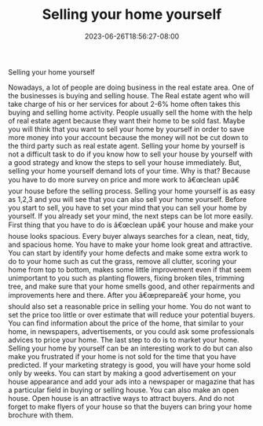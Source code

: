﻿---
title: "Selling your home yourself"
date: 2023-06-26T18:56:27-08:00
description: "Sell_Your_House Tips for Web Success"
featured_image: "/images/Sell_Your_House.jpg"
tags: ["Sell Your House"]
---

Selling your home yourself


Nowadays, a lot of people are doing business in the real estate area. One of the businesses is buying and selling house. The Real estate agent who will take charge of his or her services for about 2-6% home often takes this buying and selling home activity. People usually sell the home with the help of real estate agent because they want their home to be sold fast. Maybe you will think that you want to sell your home by yourself in order to save more money into your account because the money will not be cut down to the third party such as real estate agent.
Selling your home by yourself is not a difficult task to do if you know how to sell your house by yourself with a good strategy and know the steps to sell your house immediately. But, selling your home yourself demand lots of your time. Why is that? Because you have to do more survey on price and more work to â€œclean upâ€ your house before the selling process.
Selling your home yourself is as easy as 1,2,3 and you will see that you can also sell your home yourself. Before you start to sell, you have to set your mind that you can sell your home by yourself. 
If you already set your mind, the next steps can be lot more easily. First thing that you have to do is â€œclean upâ€ your house and make your house looks spacious. Every buyer always searches for a clean, neat, tidy, and spacious home. You have to make your home look great and attractive. You can start by identify your home defects and make some extra work to do to your home such as cut the grass, remove all clutter, scoring your home from top to bottom, makes some little improvement even if that seem unimportant to you such as planting flowers, fixing broken tiles, trimming tree, and make sure that your home smells good, and other repairments and improvements here and there.
After you â€œprepareâ€ your home, you should also set a reasonable price in selling your home. You do not want to set the price too little or over estimate that will reduce your potential buyers. You can find information about the price of the home, that similar to your home, in newspapers, advertisements, or you could ask some professionals advices to price your home.
The last step to do is to market your home. Selling your home by yourself can be an interesting work to do but can also make you frustrated if your home is not sold for the time that you have predicted. If your marketing strategy is good, you will have your home sold only by weeks. You can start by making a good advertisement on your house appearance and add your ads into a newspaper or magazine that has a particular field in buying or selling house. 
You can also make an open house. Open house is an attractive ways to attract buyers. And do not forget to make flyers of your house so that the buyers can bring your home brochure with them.

